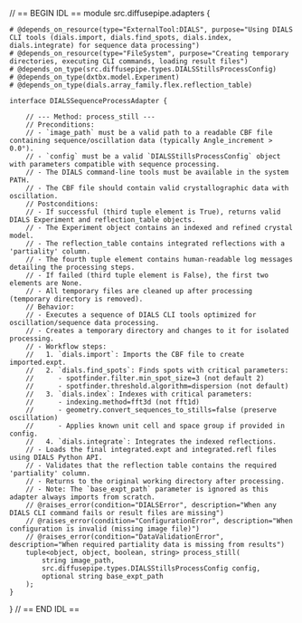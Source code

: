 // == BEGIN IDL ==
module src.diffusepipe.adapters {

    # @depends_on_resource(type="ExternalTool:DIALS", purpose="Using DIALS CLI tools (dials.import, dials.find_spots, dials.index, dials.integrate) for sequence data processing")
    # @depends_on_resource(type="FileSystem", purpose="Creating temporary directories, executing CLI commands, loading result files")
    # @depends_on_type(src.diffusepipe.types.DIALSStillsProcessConfig)
    # @depends_on_type(dxtbx.model.Experiment)
    # @depends_on_type(dials.array_family.flex.reflection_table)

    interface DIALSSequenceProcessAdapter {

        // --- Method: process_still ---
        // Preconditions:
        // - `image_path` must be a valid path to a readable CBF file containing sequence/oscillation data (typically Angle_increment > 0.0°).
        // - `config` must be a valid `DIALSStillsProcessConfig` object with parameters compatible with sequence processing.
        // - The DIALS command-line tools must be available in the system PATH.
        // - The CBF file should contain valid crystallographic data with oscillation.
        // Postconditions:
        // - If successful (third tuple element is True), returns valid DIALS Experiment and reflection_table objects.
        // - The Experiment object contains an indexed and refined crystal model.
        // - The reflection_table contains integrated reflections with a 'partiality' column.
        // - The fourth tuple element contains human-readable log messages detailing the processing steps.
        // - If failed (third tuple element is False), the first two elements are None.
        // - All temporary files are cleaned up after processing (temporary directory is removed).
        // Behavior:
        // - Executes a sequence of DIALS CLI tools optimized for oscillation/sequence data processing.
        // - Creates a temporary directory and changes to it for isolated processing.
        // - Workflow steps:
        //   1. `dials.import`: Imports the CBF file to create imported.expt.
        //   2. `dials.find_spots`: Finds spots with critical parameters:
        //      - spotfinder.filter.min_spot_size=3 (not default 2)
        //      - spotfinder.threshold.algorithm=dispersion (not default)
        //   3. `dials.index`: Indexes with critical parameters:
        //      - indexing.method=fft3d (not fft1d)
        //      - geometry.convert_sequences_to_stills=false (preserve oscillation)
        //      - Applies known unit cell and space group if provided in config.
        //   4. `dials.integrate`: Integrates the indexed reflections.
        // - Loads the final integrated.expt and integrated.refl files using DIALS Python API.
        // - Validates that the reflection table contains the required 'partiality' column.
        // - Returns to the original working directory after processing.
        // - Note: The `base_expt_path` parameter is ignored as this adapter always imports from scratch.
        // @raises_error(condition="DIALSError", description="When any DIALS CLI command fails or result files are missing")
        // @raises_error(condition="ConfigurationError", description="When configuration is invalid (missing image file)")
        // @raises_error(condition="DataValidationError", description="When required partiality data is missing from results")
        tuple<object, object, boolean, string> process_still(
            string image_path,
            src.diffusepipe.types.DIALSStillsProcessConfig config,
            optional string base_expt_path
        );
    }
}
// == END IDL ==